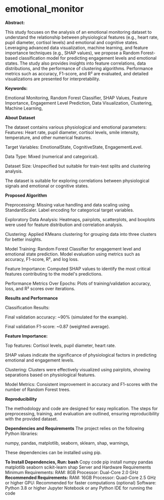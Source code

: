 # emotional_monitor

**Abstract:**

This study focuses on the analysis of an emotional monitoring dataset to understand the relationship between physiological features (e.g., heart rate, pupil diameter, cortisol levels) and emotional and cognitive states. Leveraging advanced data visualization, machine learning, and feature importance techniques (e.g., SHAP values), we propose a Random Forest-based classification model for predicting engagement levels and emotional states. The study also provides insights into feature correlations, data distributions, and the performance of clustering algorithms. Performance metrics such as accuracy, F1-score, and R² are evaluated, and detailed visualizations are presented for interpretability.

**Keywords:**

Emotional Monitoring,
Random Forest Classifier,
SHAP Values,
Feature Importance,
Engagement Level Prediction,
Data Visualization,
Clustering,
Machine Learning,

**About Dataset**

The dataset contains various physiological and emotional parameters:
Features: Heart rate, pupil diameter, cortisol levels, smile intensity, temperature, and other numerical features.

Target Variables: EmotionalState, CognitiveState, EngagementLevel.

Data Type: Mixed (numerical and categorical).

Dataset Size: Unspecified but suitable for train-test splits and clustering analysis.

The dataset is suitable for exploring correlations between physiological signals and emotional or cognitive states.

**Proposed Algorithm**

Preprocessing:
Missing value handling and data scaling using StandardScaler.
Label encoding for categorical target variables.

Exploratory Data Analysis:
Heatmaps, pairplots, scatterplots, and boxplots were used for feature distribution and correlation analysis.

Clustering:
Applied KMeans clustering for grouping data into three clusters for better insights.

Model Training:
Random Forest Classifier for engagement level and emotional state prediction.
Model evaluation using metrics such as accuracy, F1-score, R², and log loss.

Feature Importance:
Computed SHAP values to identify the most critical features contributing to the model's predictions.

Performance Metrics Over Epochs:
Plots of training/validation accuracy, loss, and R² scores over iterations.

**Results and Performance**

Classification Results:

Final validation accuracy: ~90% (simulated for the example).

Final validation F1-score: ~0.87 (weighted average).

**Feature Importance:**

Top features: Cortisol levels, pupil diameter, heart rate.

SHAP values indicate the significance of physiological factors in predicting emotional and engagement levels.

Clustering:
Clusters were effectively visualized using pairplots, showing separations based on physiological features.

Model Metrics:
Consistent improvement in accuracy and F1-scores with the number of Random Forest trees.

**Reproducibility**

The methodology and code are designed for easy replication. The steps for preprocessing, training, and evaluation are outlined, ensuring reproducibility with the provided dataset.

**Dependencies and Requirements**
The project relies on the following Python libraries:

numpy,
pandas,
matplotlib,
seaborn,
sklearn,
shap,
warnings,

These dependencies can be installed using pip.

**To Install Dependencies, Run:
bash**
Copy code
pip install numpy pandas matplotlib seaborn scikit-learn shap
Server and Hardware Requirements
Minimum Requirements:
RAM: 8GB
Processor: Dual-Core 2.0 GHz
**Recommended Requirements:**
RAM: 16GB
Processor: Quad-Core 2.5 GHz or higher
GPU: Recommended for faster computations (optional)
Software:
Python 3.8 or higher
Jupyter Notebook or any Python IDE for running the code
